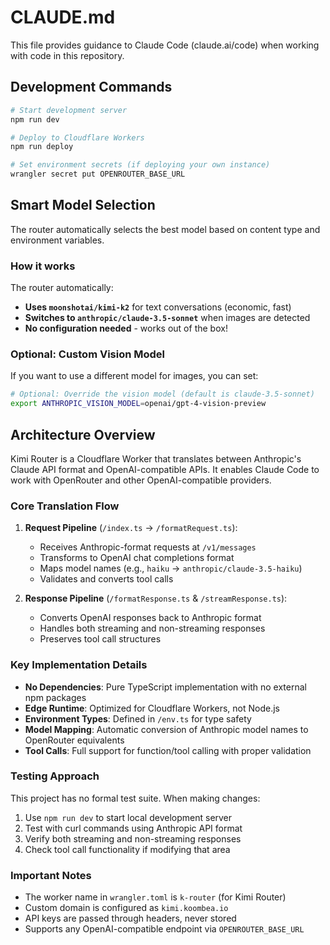 # CLAUDE.md

This file provides guidance to Claude Code (claude.ai/code) when working with code in this repository.

## Development Commands

```bash
# Start development server
npm run dev

# Deploy to Cloudflare Workers
npm run deploy

# Set environment secrets (if deploying your own instance)
wrangler secret put OPENROUTER_BASE_URL
```

## Smart Model Selection

The router automatically selects the best model based on content type and environment variables.

### How it works

The router automatically:
- **Uses `moonshotai/kimi-k2`** for text conversations (economic, fast)
- **Switches to `anthropic/claude-3.5-sonnet`** when images are detected
- **No configuration needed** - works out of the box!

### Optional: Custom Vision Model

If you want to use a different model for images, you can set:

```bash
# Optional: Override the vision model (default is claude-3.5-sonnet)
export ANTHROPIC_VISION_MODEL=openai/gpt-4-vision-preview
```


## Architecture Overview

Kimi Router is a Cloudflare Worker that translates between Anthropic's Claude API format and OpenAI-compatible APIs. It enables Claude Code to work with OpenRouter and other OpenAI-compatible providers.

### Core Translation Flow

1. **Request Pipeline** (`/index.ts` → `/formatRequest.ts`):
   - Receives Anthropic-format requests at `/v1/messages`
   - Transforms to OpenAI chat completions format
   - Maps model names (e.g., `haiku` → `anthropic/claude-3.5-haiku`)
   - Validates and converts tool calls

2. **Response Pipeline** (`/formatResponse.ts` & `/streamResponse.ts`):
   - Converts OpenAI responses back to Anthropic format
   - Handles both streaming and non-streaming responses
   - Preserves tool call structures

### Key Implementation Details

- **No Dependencies**: Pure TypeScript implementation with no external npm packages
- **Edge Runtime**: Optimized for Cloudflare Workers, not Node.js
- **Environment Types**: Defined in `/env.ts` for type safety
- **Model Mapping**: Automatic conversion of Anthropic model names to OpenRouter equivalents
- **Tool Calls**: Full support for function/tool calling with proper validation

### Testing Approach

This project has no formal test suite. When making changes:
1. Use `npm run dev` to start local development server
2. Test with curl commands using Anthropic API format
3. Verify both streaming and non-streaming responses
4. Check tool call functionality if modifying that area

### Important Notes

- The worker name in `wrangler.toml` is `k-router` (for Kimi Router)
- Custom domain is configured as `kimi.koombea.io`
- API keys are passed through headers, never stored
- Supports any OpenAI-compatible endpoint via `OPENROUTER_BASE_URL`